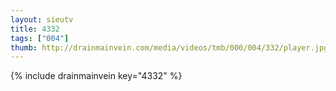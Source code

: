 ```yaml
--- 
layout: sieutv
title: 4332
tags: ["004"]
thumb: http://drainmainvein.com/media/videos/tmb/000/004/332/player.jpg
---
```

{% include drainmainvein key="4332" %} 
